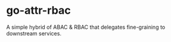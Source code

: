 # go-attr-rbac
A simple hybrid of ABAC &amp; RBAC that delegates fine-graining to downstream services.

